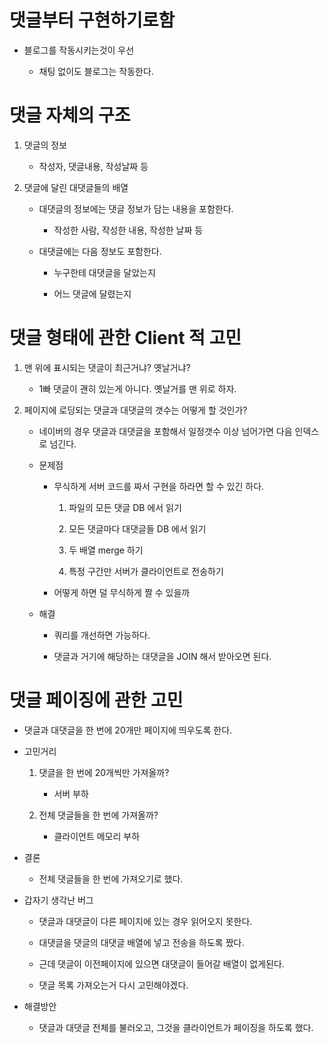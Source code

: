# 댓글부터 구현하기로함

- 블로그를 작동시키는것이 우선

    - 채팅 없이도 블로그는 작동한다.

# 댓글 자체의 구조

1. 댓글의 정보

    - 작성자, 댓글내용, 작성날짜 등

2. 댓글에 달린 대댓글들의 배열

    - 대댓글의 정보에는 댓글 정보가 담는 내용을 포함한다.

        - 작성한 사람, 작성한 내용, 작성한 날짜 등

    - 대댓글에는 다음 정보도 포함한다.

        - 누구한테 대댓글을 달았는지

        - 어느 댓글에 달렸는지

# 댓글 형태에 관한 Client 적 고민

1. 맨 위에 표시되는 댓글이 최근거냐? 옛날거냐?

    - 1빠 댓글이 괜히 있는게 아니다. 옛날거를 맨 위로 하자.

2. 페이지에 로딩되는 댓글과 대댓글의 갯수는 어떻게 할 것인가?

    - 네이버의 경우 댓글과 대댓글을 포함해서 일정갯수 이상 넘어가면 다음 인덱스로 넘긴다.

    - 문제점

        - 무식하게 서버 코드를 짜서 구현을 하라면 할 수 있긴 하다.

            1. 파일의 모든 댓글 DB 에서 읽기

            2. 모든 댓글마다 대댓글들 DB 에서 읽기

            3. 두 배열 merge 하기

            4. 특정 구간만 서버가 클라이언트로 전송하기

        - 어떻게 하면 덜 무식하게 짤 수 있을까

    - 해결

        - 쿼리를 개선하면 가능하다.

        - 댓글과 거기에 해당하는 대댓글을 JOIN 해서 받아오면 된다.


# 댓글 페이징에 관한 고민

- 댓글과 대댓글을 한 번에 20개만 페이지에 띄우도록 한다.

- 고민거리

    1. 댓글을 한 번에 20개씩만 가져올까?

        - 서버 부하

    2. 전체 댓글들을 한 번에 가져올까?

        - 클라이언트 메모리 부하

- 결론

    - 전체 댓글들을 한 번에 가져오기로 했다.

- 갑자기 생각난 버그

    - 댓글과 대댓글이 다른 페이지에 있는 경우 읽어오지 못한다.

    - 대댓글을 댓글의 대댓글 배열에 넣고 전송을 하도록 짰다.

    - 근데 댓글이 이전페이지에 있으면 대댓글이 들어갈 배열이 없게된다.

    - 댓글 목록 가져오는거 다시 고민해야겠다.

- 해결방안

    - 댓글과 대댓글 전체를 불러오고, 그것을 클라이언트가 페이징을 하도록 했다.